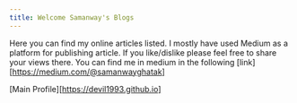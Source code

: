 ```yaml
---
title: Welcome Samanway's Blogs
---
```

Here you can find my online articles listed. I mostly have used Medium as a platform for publishing article. If you like/dislike please feel free to share your views there. You can find me in medium in the following [link][https://medium.com/@samanwayghatak]

[Main Profile][https://devil1993.github.io]
